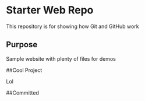 # Starter Web Repo

This repository is for showing how Git and GitHub work

## Purpose

Sample website with plenty of files for demos


##Cool Project

Lol

##Committed